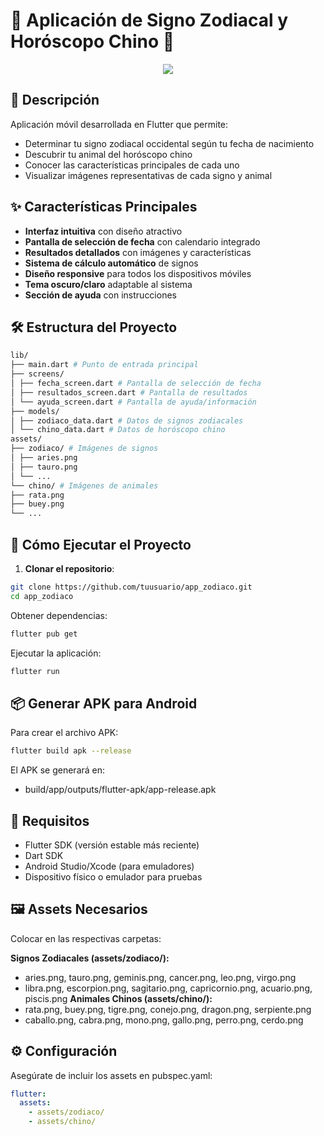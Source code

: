 # 📱 Aplicación de Signo Zodiacal y Horóscopo Chino 🌟

<p align="center">
  <a href="https://skillicons.dev">
    <img src="https://skillicons.dev/icons?i=dart,flutter" />
  </a>
</p>

## 📌 Descripción

Aplicación móvil desarrollada en Flutter que permite:

- Determinar tu signo zodiacal occidental según tu fecha de nacimiento
- Descubrir tu animal del horóscopo chino
- Conocer las características principales de cada uno
- Visualizar imágenes representativas de cada signo y animal

## ✨ Características Principales

- **Interfaz intuitiva** con diseño atractivo
- **Pantalla de selección de fecha** con calendario integrado
- **Resultados detallados** con imágenes y características
- **Sistema de cálculo automático** de signos
- **Diseño responsive** para todos los dispositivos móviles
- **Tema oscuro/claro** adaptable al sistema
- **Sección de ayuda** con instrucciones

## 🛠 Estructura del Proyecto
```bash
lib/
├── main.dart # Punto de entrada principal
├── screens/
│ ├── fecha_screen.dart # Pantalla de selección de fecha
│ ├── resultados_screen.dart # Pantalla de resultados
│ └── ayuda_screen.dart # Pantalla de ayuda/información
├── models/
│ ├── zodiaco_data.dart # Datos de signos zodiacales
│ └── chino_data.dart # Datos de horóscopo chino
assets/
├── zodiaco/ # Imágenes de signos
│ ├── aries.png
│ ├── tauro.png
│ └── ...
└── chino/ # Imágenes de animales
├── rata.png
├── buey.png
└── ...
```

## 🚀 Cómo Ejecutar el Proyecto

1. **Clonar el repositorio**:
```bash
git clone https://github.com/tuusuario/app_zodiaco.git
cd app_zodiaco
```
Obtener dependencias:

```bash
flutter pub get
```
Ejecutar la aplicación:

```bash
flutter run
```
## 📦 Generar APK para Android
Para crear el archivo APK:

```bash
flutter build apk --release
```
El APK se generará en:
- build/app/outputs/flutter-apk/app-release.apk

## 🔧 Requisitos
- Flutter SDK (versión estable más reciente)
- Dart SDK
- Android Studio/Xcode (para emuladores)
- Dispositivo físico o emulador para pruebas

## 🖼 Assets Necesarios
Colocar en las respectivas carpetas:

**Signos Zodiacales (assets/zodiaco/):**
- aries.png, tauro.png, geminis.png, cancer.png, leo.png, virgo.png
- libra.png, escorpion.png, sagitario.png, capricornio.png, acuario.png, piscis.png
**Animales Chinos (assets/chino/):**
- rata.png, buey.png, tigre.png, conejo.png, dragon.png, serpiente.png
- caballo.png, cabra.png, mono.png, gallo.png, perro.png, cerdo.png

## ⚙ Configuración
Asegúrate de incluir los assets en pubspec.yaml:

```yaml
flutter:
  assets:
    - assets/zodiaco/
    - assets/chino/
```